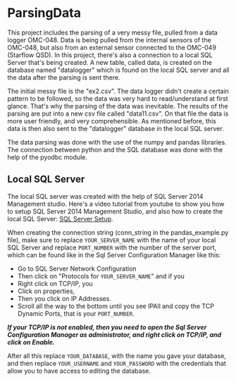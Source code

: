 # ParsingData
 This project includes the parsing of a very messy file, pulled from a data logger OMC-048. Data is being pulled from the internal sensors of the OMC-048, but also from an external sensor connected to the OMC-049 (Starflow QSD). In this project, there's also a connection to a local SQL Server that's being created. A new table, called data, is created on the database named "datalogger" which is found on the local SQL server and all the data after the parsing is sent there.
 
 The initial messy file is the "ex2.csv". The data logger didn't create a certain pattern to be followed, so the data was very hard to read/understand at first glance. That's why the parsing of the data was inevitable. The results of the parsing are put into a new csv file called "data11.csv". On that file the data is more user friendly, and very comprehensible. As mentioned before, this data is then also sent to the "datalogger" database in the local SQL server.
 
The data parsing was done with the use of the numpy and pandas libraries. The connection between python and the SQL database was done with the help of the pyodbc module.
 
 ## Local SQL Server
 
 The local SQL server was created with the help of SQL Server 2014 Management studio. Here's a video tutorial from youtube to show you how to setup SQL Server 2014 Management Studio, and also how to create the local SQL Server: [SQL Server Setup](https://www.youtube.com/watch?v=E_zFM7mzFUg).
 
 When creating the connection string (conn_string in the pandas_example.py file), make sure to replace ```YOUR_SERVER_NAME``` with the name of your local SQL Server and replace ```PORT_NUMBER``` with the number of the server port, which can be found like in the Sql Server Configuration Manager like this:
- Go to SQL Server Network Configuration
- Then click on "Protocols for ```YOUR_SERVER_NAME```" and if you 
- Right click on TCP/IP, you 
- Click on properties, 
- Then you click on IP Addresses.
- Scroll all the way to the bottom until you see IPAll and copy the TCP Dynamic Ports, that is your ```PORT_NUMBER```.

***If your TCP/IP is not enabled, then you need to open the Sql Server Configuration Manager as administrator, and right click on TCP/IP, and click on Enable.***

 After all this replace ```YOUR_DATABASE```, with the name you gave your database, and then replace ```YOUR_USERNAME``` and ```YOUR_PASSWORD``` with the credentials that allow you to have access to editing the database.
